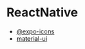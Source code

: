 # ReactNative

* [@expo-icons](https://expo.github.io/vector-icons/)
* [material-ui](https://medium.com/@victorvarghese/super-cool-material-ui-components-in-react-native-dd7c4434bc26)

